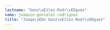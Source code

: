 ```yaml
---
lastname: "Gonz\xE1lez-Rodr\xEDguez"
name: joaquin-gonzalez-rodriguez
title: "Joaqu\xEDn Gonz\xE1lez-Rodr\xEDguez"
---
```

